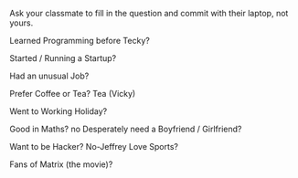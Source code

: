 Ask your classmate to fill in the question and commit with their laptop, not yours.


Learned Programming before Tecky?

Started / Running a Startup?

Had an unusual Job? 

Prefer Coffee or Tea? Tea (Vicky)

Went to Working Holiday?

Good in Maths?
no
Desperately need a Boyfriend / Girlfriend?

Want to be Hacker?
No-Jeffrey
Love Sports?

Fans of Matrix (the movie)?